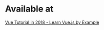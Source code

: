 # Available at

[Vue Tutorial in 2018 - Learn Vue.js by Example](https://coursetro.com/courses/23/Vue-Tutorial-in-2018---Learn-Vue.js-by-Example)
